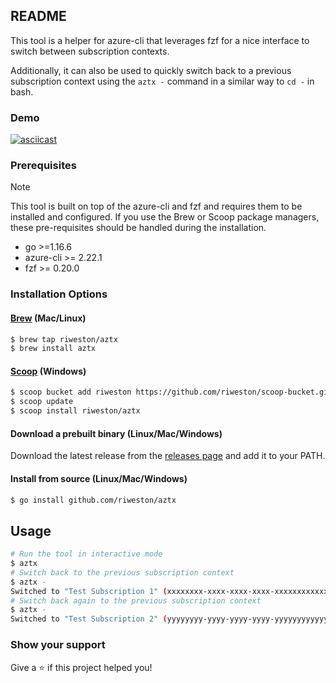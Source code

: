 ## README

This tool is a helper for azure-cli that leverages fzf for a nice interface to switch between subscription contexts.

Additionally, it can also be used to quickly switch back to a previous subscription context using the `aztx -` command in a similar way to `cd -` in bash.

### Demo

[![asciicast](https://asciinema.org/a/Rk36acdIGN9K6w5WO5Rx74NwA.svg)](https://asciinema.org/a/Rk36acdIGN9K6w5WO5Rx74NwA)

### Prerequisites

> [!NOTE]
> This tool is built on top of the azure-cli and fzf and requires them to be installed and configured.
> If you use the Brew or Scoop package managers, these pre-requisites should be handled during the installation.

- go >=1.16.6
- azure-cli >= 2.22.1
- fzf >= 0.20.0

### Installation Options

#### [Brew](https://brew.sh/) (Mac/Linux)

```sh
$ brew tap riweston/aztx
$ brew install aztx
```

#### [Scoop](https://scoop.sh/) (Windows)

```sh
$ scoop bucket add riweston https://github.com/riweston/scoop-bucket.git
$ scoop update
$ scoop install riweston/aztx
```

#### Download a prebuilt binary (Linux/Mac/Windows)

Download the latest release from the [releases page](https://github.com/riweston/aztx/releases) and add it to your PATH.

#### Install from source (Linux/Mac/Windows)

```sh
$ go install github.com/riweston/aztx
```

## Usage

```sh
# Run the tool in interactive mode
$ aztx
# Switch back to the previous subscription context
$ aztx -
Switched to "Test Subscription 1" (xxxxxxxx-xxxx-xxxx-xxxx-xxxxxxxxxxxx)
# Switch back again to the previous subscription context
$ aztx -
Switched to "Test Subscription 2" (yyyyyyyy-yyyy-yyyy-yyyy-yyyyyyyyyyyy)
```

### Show your support

Give a ⭐️ if this project helped you!
